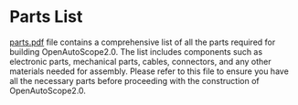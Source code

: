 # Parts List
[parts.pdf](parts.pdf) file contains a comprehensive list of all the parts required for building OpenAutoScope2.0. The list includes components such as electronic parts,
mechanical parts, cables, connectors, and any other materials needed for assembly. Please refer to this file to ensure you have all the necessary parts
before proceeding with the construction of OpenAutoScope2.0.
